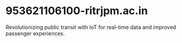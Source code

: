# 953621106100-ritrjpm.ac.in
Revolutionizing public transit with IoT for real-time data and improved passenger experiences.
